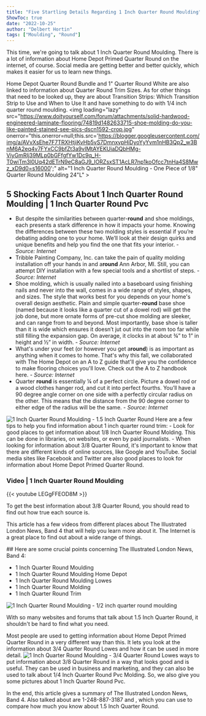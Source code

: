 ```yaml
---
title: "Five Startling Details Regarding 1 Inch Quarter Round Moulding"
ShowToc: true 
date: "2022-10-25"
author: "Delbert Hortin" 
tags: ["Moulding", "Round"]
---
```


	
This time, we're going to talk about 1 Inch Quarter Round Moulding. There is a lot of information about Home Depot Primed Quarter Round on the internet, of course. Social media are getting better and better quickly, which makes it easier for us to learn new things.

Home Depot Quarter Round Bundle and 1" Quarter Round White are also linked to information about Quarter Round Trim Sizes. As for other things that need to be looked up, they are about Transition Strips: Which Transition Strip to Use and When to Use It and have something to do with 1/4 inch quarter round moulding.
<img loading="lazy" src="https://www.doityourself.com/forum/attachments/solid-hardwood-engineered-laminate-flooring/74819d1482633715-shoe-molding-do-you-like-painted-stained-see-pics-dscn1592-crop.jpg" onerror="this.onerror=null;this.src='https://blogger.googleusercontent.com/img/a/AVvXsEhe7F7TRXHtjiKvHb5vS7DmnxvpHiDyoYyYvm1nHB3Qp2_w3BnM6A2eq4v7FYxCC9bfZt3a9vIMtAYEKUiaDQbHMg-ViyGmRIj39MLp0bGFfgfYw1Dc9q_H-T0wiTm3l0Uq42dETrN9eC8aGJ9_IORZsxST1AcLR7np1koOfcc7tnHa4S8Mwz_xD9d0=s16000';" alt="1 Inch Quarter Round Moulding - One Piece  of 1/8" Quarter Round Moulding 24"L" >

## 5 Shocking Facts About 1 Inch Quarter Round Moulding | 1 Inch Quarter Round Pvc
-   But despite the similarities between quarter-**round** and shoe moldings, each presents a stark difference in how it impacts your home. Knowing the differences between these two molding styles is essential if you’re debating adding one to your home. We’ll look at their design quirks and unique benefits and help you find the one that fits your interior. - <cite>Source: Internet</cite>
-   Tribble Painting Company, Inc. can take the pain of quality molding installation off your hands in and a**round** Ann Arbor, MI. Still, you can attempt DIY installation with a few special tools and a shortlist of steps. - <cite>Source: Internet</cite>
-   Shoe molding, which is usually nailed into a baseboard using finishing nails and never into the wall, comes in a wide range of styles, shapes, and sizes. The style that works best for you depends on your home's overall design aesthetic. Plain and simple quarter-**round** base shoe (named because it looks like a quarter cut of a dowel rod) will get the job done, but more ornate forms of pre-cut shoe molding are sleeker, and can range from to and beyond. Most importantly, base shoe is taller than it is wide which ensures it doesn’t jut out into the room too far while still filling the expansion gap. On average, it clocks in at about ¾” to 1” in height and ½” in width. - <cite>Source: Internet</cite>
-   What's under your feet (or however you get a**round**) is as important as anything when it comes to home. That's why this fall, we collaborated with The Home Depot on an A to Z guide that'll give you the confidence to make flooring choices you'll love. Check out the A to Z handbook here. - <cite>Source: Internet</cite>
-   Quarter **round** is essentially ¼ of a perfect circle. Picture a dowel rod or a wood clothes hanger rod, and cut it into perfect fourths. You’ll have a 90 degree angle corner on one side with a perfectly circular radius on the other. This means that the distance from the 90 degree corner to either edge of the radius will be the same. - <cite>Source: Internet</cite>


<img loading="lazy" src="https://violabros.com/img/slides/casingmoulding1.jpg" onerror="this.onerror=null;this.src='https://blogger.googleusercontent.com/img/a/AVvXsEhe7F7TRXHtjiKvHb5vS7DmnxvpHiDyoYyYvm1nHB3Qp2_w3BnM6A2eq4v7FYxCC9bfZt3a9vIMtAYEKUiaDQbHMg-ViyGmRIj39MLp0bGFfgfYw1Dc9q_H-T0wiTm3l0Uq42dETrN9eC8aGJ9_IORZsxST1AcLR7np1koOfcc7tnHa4S8Mwz_xD9d0=s16000';" alt="1 Inch Quarter Round Moulding - 1.5 Inch Quarter Round" >
Here are a few tips to help you find information about 1 inch quarter round trim:
- Look for good places to get information about 1/8 Inch Quarter Round Molding. This can be done in libraries, on websites, or even by paid journalists.
- When looking for information about 3/8 Quarter Round, it's important to know that there are different kinds of online sources, like Google and YouTube. Social media sites like Facebook and Twitter are also good places to look for information about Home Depot Primed Quarter Round.

### Video | 1 Inch Quarter Round Moulding
{{< youtube LEGgFFEOD8M >}} 

To get the best information about 3/8 Quarter Round, you should read to find out how true each source is.

This article has a few videos from different places about The Illustrated London News, Band 4 that will help you learn more about it. The Internet is a great place to find out about a wide range of things.
<script async="async" data-cfasync="false" src="//normallydemandedalter.com/fe63df3c5408708b15d8dc3d9b206b31/invoke.js"></script>
<div id="container-fe63df3c5408708b15d8dc3d9b206b31"></div>
## Here are some crucial points concerning The Illustrated London News, Band 4:

- 1 Inch Quarter Round Moulding
- 1 Inch Quarter Round Moulding Home Depot
- 1 Inch Quarter Round Moulding Lowes
- 1 Inch Quarter Round Molding
- 1 Inch Quarter Round Trim

 <img loading="lazy" src="https://clinelumber.com/wp-content/uploads/2019/10/5-4-board-prod1.jpg" onerror="this.onerror=null;this.src='https://blogger.googleusercontent.com/img/a/AVvXsEhe7F7TRXHtjiKvHb5vS7DmnxvpHiDyoYyYvm1nHB3Qp2_w3BnM6A2eq4v7FYxCC9bfZt3a9vIMtAYEKUiaDQbHMg-ViyGmRIj39MLp0bGFfgfYw1Dc9q_H-T0wiTm3l0Uq42dETrN9eC8aGJ9_IORZsxST1AcLR7np1koOfcc7tnHa4S8Mwz_xD9d0=s16000';" alt="1 Inch Quarter Round Moulding - 1/2 inch quarter round moulding" >

With so many websites and forums that talk about 1.5 Inch Quarter Round, it shouldn't be hard to find what you need.

Most people are used to getting information about Home Depot Primed Quarter Round in a very different way than this. It lets you look at the information about 3/4 Quarter Round Lowes and how it can be used in more detail.
<img loading="lazy" src="https://myfulldecor.com/wp-content/uploads/2020/03/121-122.jpg" onerror="this.onerror=null;this.src='https://blogger.googleusercontent.com/img/a/AVvXsEhe7F7TRXHtjiKvHb5vS7DmnxvpHiDyoYyYvm1nHB3Qp2_w3BnM6A2eq4v7FYxCC9bfZt3a9vIMtAYEKUiaDQbHMg-ViyGmRIj39MLp0bGFfgfYw1Dc9q_H-T0wiTm3l0Uq42dETrN9eC8aGJ9_IORZsxST1AcLR7np1koOfcc7tnHa4S8Mwz_xD9d0=s16000';" alt="1 Inch Quarter Round Moulding - 3/4 Quarter Round Lowes" >
ways to put information about 3/8 Quarter Round in a way that looks good and is useful. They can be used in business and marketing, and they can also be used to talk about 1/4 Inch Quarter Round Pvc Molding. So, we also give you some pictures about 1 Inch Quarter Round Pvc.

In the end, this article gives a summary of The Illustrated London News, Band 4. Also talked about are 1-248-887-3187 and , which you can use to compare how much you know about 1.5 Inch Quarter Round.
	
	

